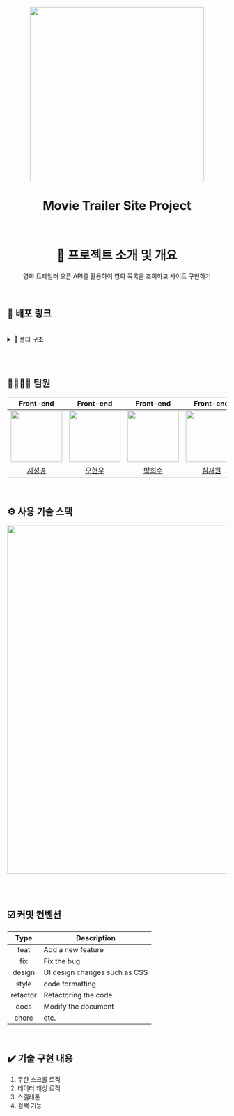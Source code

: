 <p align="middle" >
  <img src="https://i.pinimg.com/564x/75/3a/e5/753ae5360acd3dd34f34ce3095168c00.jpg" width="400">
</p>
<h1 align="middle">Movie Trailer Site Project</h1>
</p><br>

<div align="center">
  
  <h1>📑 프로젝트 소개 및 개요</h1>

 <p align="middle">영화 트레일러 오픈 API를 활용하여 영화 목록을 조회하고 사이트 구현하기 </p>

</div><br>

<h2>🔗 배포 링크</h2><br>

<details>
<summary>📂 폴더 구조</summary>
<div markdown="1">

```
├─apis
│  └─@core.js
│  └─MovieApi.js
├─components
│  └─movie-list
│    └─index.js
│  └─one-movie
│    └─index.js
│  └─searchbar
│    └─index.js
│  └─top-button
│    └─index.js
├─consts
│  └─PARAMS.js
│  └─QUERYKEYS.js
├─context
│  └─selectedLanguage.js
├─hooks
│  └─useInfiniteScroll.js
│  └─useMovieList.js
│  └─useMoviesQuery.js
├─layout
│  └─Footer.js
│  └─Header.js
│  └─index.js
├─pages
│  └─detail
│    └─components
│      └─video.js
│    └─img
│    └─movie-info
│      └─credits.js
│      └─detail-info.js
│      └─gallery.js
│      └─index.js
│      └─plot.js
│    └─recomendation
│      └─index.js
│    └─review
│      └─index.js
│      └─one-review.js
│      └─review-slide.js
│  └─main
│    └─index.js
│  └─now-playing
│    └─index.js
│  └─search
│    └─index.js
│  └─top-rated
│    └─index.js
│  └─upcoming
│    └─index.js
├─routes
│  └─routing.js
└─style
│  └─common.js
│  └─global.js
│  └─theme.js
```

</div>
</details>
<h2></h2>

<br>
<h2>👨‍👩‍👦‍👦 팀원</h2>

|                                                               Front-end                                                               |                                                               Front-end                                                               |                                                               Front-end                                                               |                                                               Front-end                                                               |                                                               Front-end                                                               |                                                                  Front-end                                                                  |                                                               Front-end                                                               |
| :-----------------------------------------------------------------------------------------------------------------------------------: | :-----------------------------------------------------------------------------------------------------------------------------------: | :-----------------------------------------------------------------------------------------------------------------------------------: | :-----------------------------------------------------------------------------------------------------------------------------------: | :-----------------------------------------------------------------------------------------------------------------------------------: | :-----------------------------------------------------------------------------------------------------------------------------------------: | :-----------------------------------------------------------------------------------------------------------------------------------: |
| <img src="https://github.com/FrontEnd-Team3/movie-trailer-project/assets/123865139/663c4b42-dc55-4e95-8f02-c0424c1f92ec" width="118"> | <img src="https://github.com/FrontEnd-Team3/movie-trailer-project/assets/123865139/b537f778-e73e-4464-81be-eaf09f05ad7f" width="118"> | <img src="https://github.com/FrontEnd-Team3/movie-trailer-project/assets/123865139/a6e966c2-bf34-4ece-91c6-6efeb5ac681b" width="118"> | <img src="https://github.com/FrontEnd-Team3/movie-trailer-project/assets/123865139/9964f6f1-b6b0-4d20-af3a-13c7c76f5816" width="118"> | <img src="https://github.com/FrontEnd-Team3/movie-trailer-project/assets/123865139/fd4e0419-20fd-4531-b7ff-6248b14a9261" width="118"> | <img src="https://github.com/KIT-Frontend-Team1/pair1-Git-Issue-Project/assets/123865139/f7bb64fc-2d77-4bd0-9825-5823f73d5977" width="118"> | <img src="https://github.com/FrontEnd-Team3/movie-trailer-project/assets/123865139/4b3bc122-1b2d-48ef-be6a-af3b8042ce4f" width="118"> |
|                                                 [지성경](https://github.com/zivivle)                                                  |                                                 [오현우](https://github.com/ohwphil)                                                  |                                                  [박희수](https://github.com/Sueddd)                                                  |                                              [심재원](https://github.com/GrayHound0801)                                               |                                               [함정우](https://github.com/JeongwooHam)                                                |                                                  [김예슬](https://github.com/yesoryeseul)                                                   |                                               [고승용](https://github.com/seungyonggo)                                                |

<br>
<h2>⚙️ 사용 기술 스택</h2>

<img src="https://github.com/FrontEnd-Team3/movie-trailer-project/assets/123865139/047754be-f577-4e61-b63b-2968a03b095e" width="800">

<br><br>

<h2>☑️ 커밋 컨벤션</h2>

|   Type   | Description                   |
| :------: | ----------------------------- |
|   feat   | Add a new feature             |
|   fix    | Fix the bug                   |
|  design  | UI design changes such as CSS |
|  style   | code formatting               |
| refactor | Refactoring the code          |
|   docs   | Modify the document           |
|  chore   | etc.                          |

<br>
<h2>✔️ 기술 구현 내용</h2>

1. 무한 스크롤 로직
2. 데이터 캐싱 로직
3. 스켈레톤
4. 검색 기능
